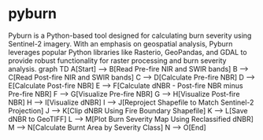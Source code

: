 # pyburn
Pyburn is a Python-based tool designed for calculating burn severity using Sentinel-2 imagery. With an emphasis on geospatial analysis, Pyburn leverages popular Python libraries like Rasterio, GeoPandas, and GDAL to provide robust functionality for raster processing and burn severity analysis.
graph TD
    A[Start] --> B[Read Pre-fire NIR and SWIR bands]
    B --> C[Read Post-fire NIR and SWIR bands]
    C --> D[Calculate Pre-fire NBR]
    D --> E[Calculate Post-fire NBR]
    E --> F[Calculate dNBR - Post-fire NBR minus Pre-fire NBR]
    F --> G[Visualize Pre-fire NBR]
    G --> H[Visualize Post-fire NBR]
    H --> I[Visualize dNBR]
    I --> J[Reproject Shapefile to Match Sentinel-2 Projection]
    J --> K[Clip dNBR Using Fire Boundary Shapefile]
    K --> L[Save dNBR to GeoTIFF]
    L --> M[Plot Burn Severity Map Using Reclassified dNBR]
    M --> N[Calculate Burnt Area by Severity Class]
    N --> O[End]
